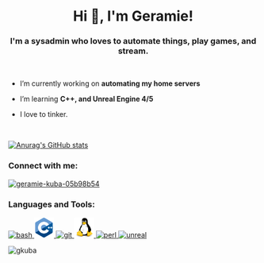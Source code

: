 <h1 align="center">Hi 👋, I'm Geramie!</h1>
<h3 align="center">I'm a sysadmin who loves to automate things, play games, and stream.</h3>
</ln>
</br>

- I’m currently working on **automating my home servers**

- I’m learning **C++, and Unreal Engine 4/5**

- I love to tinker.

</br>

[![Anurag's GitHub stats](https://github-readme-stats.vercel.app/api?username=gkuba)](https://github.com/anuraghazra/github-readme-stats)

<h3 align="left">Connect with me:</h3>
<p align="left">
<a href="https://linkedin.com/in/geramie-kuba-05b98b54" target="blank"><img align="center" src="https://raw.githubusercontent.com/rahuldkjain/github-profile-readme-generator/master/src/images/icons/Social/linked-in-alt.svg" alt="geramie-kuba-05b98b54" height="30" width="40" /></a>
</p>

<h3 align="left">Languages and Tools:</h3>
<p align="left"> <a href="https://www.gnu.org/software/bash/" target="_blank" rel="noreferrer"> <img src="https://www.vectorlogo.zone/logos/gnu_bash/gnu_bash-icon.svg" alt="bash" width="40" height="40"/> </a> <a href="https://www.w3schools.com/cpp/" target="_blank" rel="noreferrer"> <img src="https://raw.githubusercontent.com/devicons/devicon/master/icons/cplusplus/cplusplus-original.svg" alt="cplusplus" width="40" height="40"/> </a> <a href="https://git-scm.com/" target="_blank" rel="noreferrer"> <img src="https://www.vectorlogo.zone/logos/git-scm/git-scm-icon.svg" alt="git" width="40" height="40"/> </a> <a href="https://www.linux.org/" target="_blank" rel="noreferrer"> <img src="https://raw.githubusercontent.com/devicons/devicon/master/icons/linux/linux-original.svg" alt="linux" width="40" height="40"/> </a> <a href="https://www.perl.org/" target="_blank" rel="noreferrer"> <img src="https://api.iconify.design/logos-perl.svg" alt="perl" width="40" height="40"/> </a> <a href="https://unrealengine.com/" target="_blank" rel="noreferrer"> <img src="https://raw.githubusercontent.com/kenangundogan/fontisto/036b7eca71aab1bef8e6a0518f7329f13ed62f6b/icons/svg/brand/unreal-engine.svg" alt="unreal" width="40" height="40"/> </a> </p>
<!--<p align="left"> <img src="https://github-readme-stats.vercel.app/api?username=gkuba&&show_icons=true&title_color=9933ff&icon_color=9933ff&text_color=daf7dc&bg_color=151515" alt="gkuba" /> </p> -->
<p align="left"> <img src="https://komarev.com/ghpvc/?username=gkuba&label=Profile%20views&color=0e75b6&style=flat" alt="gkuba" /> </p>

<!--
<p><img align="center" src="https://github-readme-stats.vercel.app/api/top-langs?username=gkuba&show_icons=true&locale=en&layout=compact" alt="gkuba" /></p>
-->

